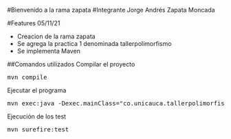 #Bienvenido a la rama zapata
#Integrante
Jorge Andrés Zapata Moncada

#Features 05/11/21

- Creacion de la rama zapata
- Se agrega la practica 1 denominada tallerpolimorfismo
- Se implementa Maven


##Comandos utilizados
Compilar el proyecto
<pre>mvn compile</pre>
Ejecutar el programa
<pre>mvn exec:java -Dexec.mainClass="co.unicauca.tallerpolimorfismo.cliente.ClienteMain"</pre>
Ejecución de los test
<pre>mvn surefire:test</pre>
